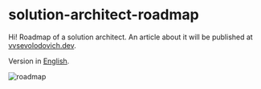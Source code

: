 # solution-architect-roadmap

Hi! Roadmap of a solution architect. An article about it will be published at [vvsevolodovich.dev](https://vvsevolodovich.dev). 

Version in [English](https://github.com/vlivanov/solution-architect-roadmap/blob/main/roadmap-en.puml).

![roadmap](http://www.plantuml.com/plantuml/png/RLHBSkCu3Dth55pDmbKpcva3vEEaiaWoRYkVPGgYO1an1Qf1q2dTh8_HHshQ4XcxErMkil3uW4U0Zxm82g8zSTl3K2tCfTWjALgjAg5kgoPGYwQg5Wjp1zAQi2FdGWeNRwOUWs9lMWpKiHb05OM30MwDWbMoHruYNkw1e257Eix82cNZfGUsE2Er1NVEgT56cS8KNJiVKrsqM_RETuGXqzGBTAdC5AxHWP9dS6O92Wq437bjUGLGvw3-rpZQeGavVvBn_H2rL7jvICbvXHM8KGfo6zaUfF9E7b4_lEpcwCP1KBAbWSDkijWP8WWzSJTX3vufSKfyHTt4-slwk-6E654-4y1k4sBk4OGB-egDUVfpLci4g_bGk8iEP8vU8lxp7l8U6dBuLVuZAEqnfRRYgJq7wVzw1kx6HgWrC0ndkdzFn1cwTL4LvUYisc_qp5chs3Yo9Wm8kzBJ8tPU2RG0wKGsYQQc1uOEUsITqr52XBOGQuKTRhrhKKwvbSFDgS7Ntk5aNy4mU0vqz2DXzhkLsAU11yKyjYMwr9AC2IrbYv7wo6IFPZI3WsAJbVXtj4dORh6D3kU3Ze4Omq4Vt5WkJt5PGjCOlqUIeqfU_HRXS6NCfQfG4nL3qUUW0ZHJtwRZ90lEl0gL3ZulV1GqIszZhZwrx5qyY7zDowopnJNk2J_Ebcn9H4lXKExUTr_g4tG2VP5_IPM2-VdZ-65MVkvcQl2__FKSq5oVtlCwpGdPvck6UtH-GFcSlz-Oz4iZiZYKKJvvx_BtCqVfaDKq-LWs21ebQPJfHgV0Tgn-cvJr_G12mND-289I3wSFHQq2YjreeDqdeenLLLqWj_Cp_0i0)
